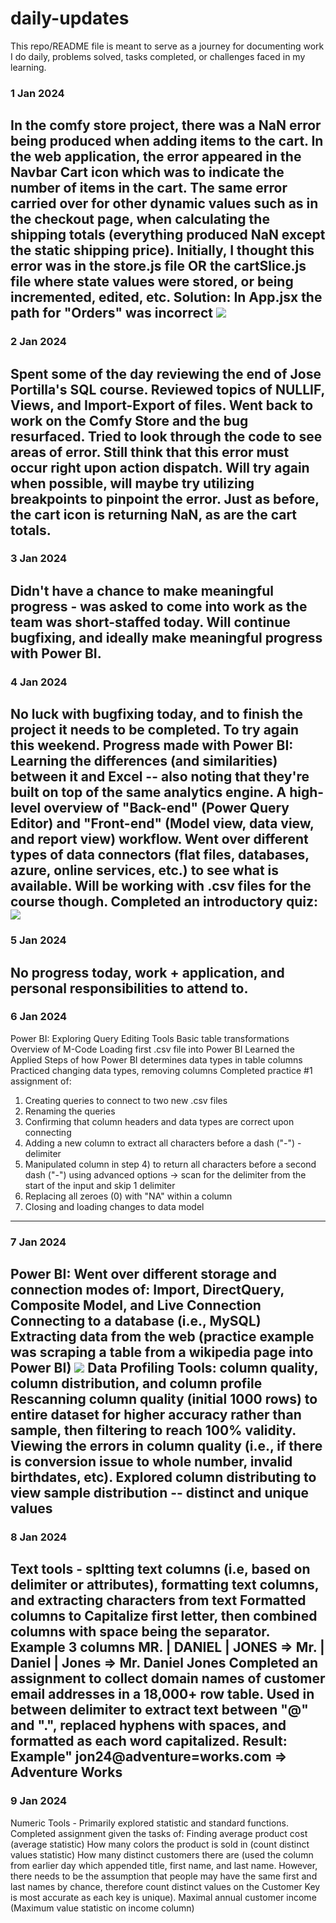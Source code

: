 # daily-updates

This repo/README file is meant to serve as a journey for documenting work I do daily, problems solved, tasks completed, or challenges faced in my learning. 

### 1 Jan 2024 

In the comfy store project, there was a NaN error being produced when adding items to the cart. In the web application, the error appeared in the Navbar Cart icon which was to indicate the number of items in the cart. The same error carried over for other dynamic values such as in the checkout page, when calculating the shipping totals (everything produced NaN except the static shipping price). 
Initially, I thought this error was in the store.js file OR the cartSlice.js file where state values were stored, or being incremented, edited, etc. 
Solution: In App.jsx the path for "Orders" was incorrect
<img src='https://dj-project-previews.s3.amazonaws.com/updates/Screenshot+2024-01-02+121816.png'>
-------------------------------------------------------------------------------
### 2 Jan 2024

Spent some of the day reviewing the end of Jose Portilla's SQL course. Reviewed topics of NULLIF, Views, and Import-Export of files. 
Went back to work on the Comfy Store and the bug resurfaced. Tried to look through the code to see areas of error. Still think that this error must occur right upon action dispatch.
Will try again when possible, will maybe try utilizing breakpoints to pinpoint the error. Just as before, the cart icon is returning NaN, as are the cart totals. 
-------------------------------------------------------------------------------
### 3 Jan 2024 

Didn't have a chance to make meaningful progress - was asked to come into work as the team was short-staffed today. 
Will continue bugfixing, and ideally make meaningful progress with Power BI. 
-------------------------------------------------------------------------------
### 4 Jan 2024 

No luck with bugfixing today, and to finish the project it needs to be completed. 
To try again this weekend.
Progress made with Power BI: 
Learning the differences (and similarities) between it and Excel -- also noting that they're built on top of the same analytics engine. 
A high-level overview of "Back-end" (Power Query Editor) and "Front-end" (Model view, data view, and report view) workflow.
Went over different types of data connectors (flat files, databases, azure, online services, etc.) to see what is available. Will be working with .csv files for the course though. 
Completed an introductory quiz:
<img src="https://dj-project-previews.s3.amazonaws.com/updates/Screenshot+2024-01-04+230325.png">
-------------------------------------------------------------------------------
### 5 Jan 2024 
No progress today, work + application, and personal responsibilities to attend to. 
-------------------------------------------------------------------------------
### 6 Jan 2024 
Power BI: 
Exploring Query Editing Tools
Basic table transformations
Overview of M-Code 
Loading first .csv file into Power BI 
Learned the Applied Steps of how Power BI determines data types in table columns
Practiced changing data types, removing columns
Completed practice #1 assignment of: 
1) Creating queries to connect to two new .csv files
2) Renaming the queries
3) Confirming that column headers and data types are correct upon connecting
4) Adding a new column to extract all characters before a dash ("-") - delimiter
5) Manipulated column in step 4) to return all characters before a second dash ("-") using advanced options -> scan for the delimiter from the start of the input and skip 1 delimiter
6) Replacing all zeroes (0) with "NA" within a column
7) Closing and loading changes to data model
-------------------------------------------------------------------------------
### 7 Jan 2024 
Power BI: 
Went over different storage and connection modes of: Import, DirectQuery, Composite Model, and Live Connection 
Connecting to a database (i.e., MySQL)
Extracting data from the web (practice example was scraping a table from a wikipedia page into Power BI)
<img src="https://dj-project-previews.s3.amazonaws.com/updates/Screenshot+2024-01-07+231909.png">
Data Profiling Tools: column quality, column distribution, and column profile 
Rescanning column quality (initial 1000 rows) to entire dataset for higher accuracy rather than sample, then filtering to reach 100% validity.
Viewing the errors in column quality (i.e., if there is conversion issue to whole number, invalid birthdates, etc).
Explored column distributing to view sample distribution -- distinct and unique values 
-------------------------------------------------------------------------------
### 8 Jan 2024 
Text tools - spltting text columns (i.e, based on delimiter or attributes), formatting text columns, and extracting characters from text 
Formatted columns to Capitalize first letter, then combined columns with space being the separator. Example 3 columns MR. | DANIEL | JONES => Mr. | Daniel | Jones => Mr. Daniel Jones
Completed an assignment to collect domain names of customer email addresses in a 18,000+ row table. Used in between delimiter to extract text between "@" and ".", replaced hyphens with spaces, and formatted as each word capitalized.
Result: Example" jon24@adventure=works.com => Adventure Works 
-------------------------------------------------------------------------------
### 9 Jan 2024 
Numeric Tools - Primarily explored statistic and standard functions. 
Completed assignment given the tasks of: 
Finding average product cost (average statistic)
How many colors the product is sold in (count distinct values statistic)
How many distinct customers there are (used the column from earlier day which appended title, first name, and last name. However, there needs to be the assumption that people may have the same first and last names by chance, therefore count distinct values on the Customer Key is most accurate as each key is unique). 
Maximal annual customer income (Maximum value statistic on income column)
